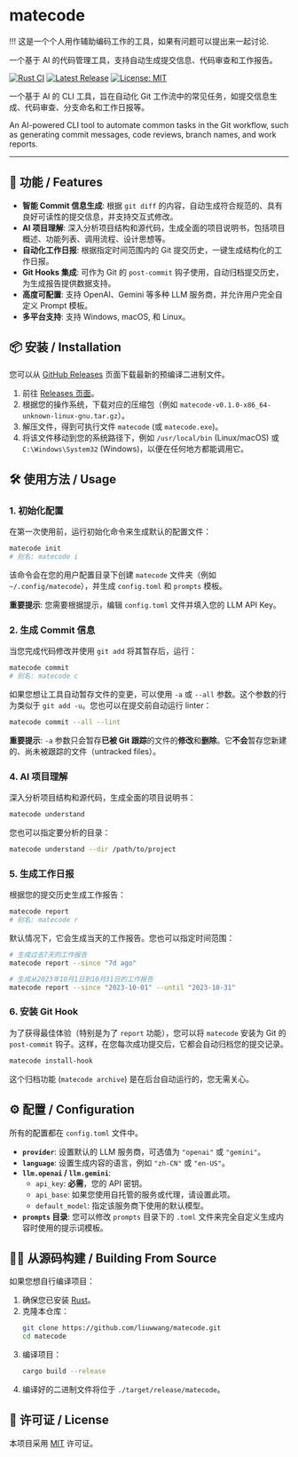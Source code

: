 # matecode

!!! 这是一个个人用作辅助编码工作的工具，如果有问题可以提出来一起讨论.

一个基于 AI 的代码管理工具，支持自动生成提交信息、代码审查和工作报告。

[![Rust CI](https://github.com/liuwwang/matecode/actions/workflows/ci.yml/badge.svg)](https://github.com/liuwwang/matecode/actions/workflows/ci.yml)
[![Latest Release](https://img.shields.io/github/v/release/liuwwang/matecode)](https://github.com/liuwwang/matecode/releases/latest)
[![License: MIT](https://img.shields.io/badge/License-MIT-yellow.svg)](https://opensource.org/licenses/MIT)

一个基于 AI 的 CLI 工具，旨在自动化 Git 工作流中的常见任务，如提交信息生成、代码审查、分支命名和工作日报等。

An AI-powered CLI tool to automate common tasks in the Git workflow, such as generating commit messages, code reviews, branch names, and work reports.

---

## 🚀 功能 / Features

-   **智能 Commit 信息生成**: 根据 `git diff` 的内容，自动生成符合规范的、具有良好可读性的提交信息，并支持交互式修改。
-   **AI 项目理解**: 深入分析项目结构和源代码，生成全面的项目说明书，包括项目概述、功能列表、调用流程、设计思想等。
-   **自动化工作日报**: 根据指定时间范围内的 Git 提交历史，一键生成结构化的工作日报。
-   **Git Hooks 集成**: 可作为 Git 的 `post-commit` 钩子使用，自动归档提交历史，为生成报告提供数据支持。
-   **高度可配置**: 支持 OpenAI、Gemini 等多种 LLM 服务商，并允许用户完全自定义 Prompt 模板。
-   **多平台支持**: 支持 Windows, macOS, 和 Linux。

## 📦 安装 / Installation

您可以从 [GitHub Releases](https://github.com/liuwwang/matecode/releases) 页面下载最新的预编译二进制文件。

1.  前往 [Releases 页面](https://github.com/liuwwang/matecode/releases/latest)。
2.  根据您的操作系统，下载对应的压缩包（例如 `matecode-v0.1.0-x86_64-unknown-linux-gnu.tar.gz`）。
3.  解压文件，得到可执行文件 `matecode` (或 `matecode.exe`)。
4.  将该文件移动到您的系统路径下，例如 `/usr/local/bin` (Linux/macOS) 或 `C:\Windows\System32` (Windows)，以便在任何地方都能调用它。

## 🛠️ 使用方法 / Usage

### 1. 初始化配置

在第一次使用前，运行初始化命令来生成默认的配置文件：

```bash
matecode init
# 别名: matecode i
```

该命令会在您的用户配置目录下创建 `matecode` 文件夹（例如 `~/.config/matecode`），并生成 `config.toml` 和 `prompts` 模板。

**重要提示**: 您需要根据提示，编辑 `config.toml` 文件并填入您的 LLM API Key。

### 2. 生成 Commit 信息

当您完成代码修改并使用 `git add` 将其暂存后，运行：

```bash
matecode commit
# 别名: matecode c
```

如果您想让工具自动暂存文件的变更，可以使用 `-a` 或 `--all` 参数。这个参数的行为类似于 `git add -u`。您也可以在提交前自动运行 linter：

```bash
matecode commit --all --lint
```

**重要提示**: `-a` 参数只会暂存**已被 Git 跟踪**的文件的**修改**和**删除**。它**不会**暂存您新建的、尚未被跟踪的文件（untracked files）。

### 4. AI 项目理解

深入分析项目结构和源代码，生成全面的项目说明书：

```bash
matecode understand
```

您也可以指定要分析的目录：

```bash
matecode understand --dir /path/to/project
```

### 5. 生成工作日报

根据您的提交历史生成工作报告：

```bash
matecode report
# 别名: matecode r
```

默认情况下，它会生成当天的工作报告。您也可以指定时间范围：

```bash
# 生成过去7天的工作报告
matecode report --since "7d ago"

# 生成从2023年10月1日到10月31日的工作报告
matecode report --since "2023-10-01" --until "2023-10-31"
```

### 6. 安装 Git Hook

为了获得最佳体验（特别是为了 `report` 功能），您可以将 `matecode` 安装为 Git 的 `post-commit` 钩子。这样，在您每次成功提交后，它都会自动归档您的提交记录。

```bash
matecode install-hook
```
这个归档功能 (`matecode archive`) 是在后台自动运行的，您无需关心。


## ⚙️ 配置 / Configuration

所有的配置都在 `config.toml` 文件中。

-   **`provider`**: 设置默认的 LLM 服务商，可选值为 `"openai"` 或 `"gemini"`。
-   **`language`**: 设置生成内容的语言，例如 `"zh-CN"` 或 `"en-US"`。
-   **`llm.openai` / `llm.gemini`**:
    -   `api_key`: **必需**，您的 API 密钥。
    -   `api_base`: 如果您使用自托管的服务或代理，请设置此项。
    -   `default_model`: 指定该服务商下使用的默认模型。
-   **`prompts` 目录**: 您可以修改 `prompts` 目录下的 `.toml` 文件来完全自定义生成内容时使用的提示词模板。

## 🧑‍💻 从源码构建 / Building From Source

如果您想自行编译项目：

1.  确保您已安装 [Rust](https://www.rust-lang.org/tools/install)。
2.  克隆本仓库：
    ```bash
    git clone https://github.com/liuwwang/matecode.git
    cd matecode
    ```
3.  编译项目：
    ```bash
    cargo build --release
    ```
4.  编译好的二进制文件将位于 `./target/release/matecode`。

## 📜 许可证 / License

本项目采用 [MIT](https://opensource.org/licenses/MIT) 许可证。


